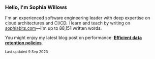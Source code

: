 ### Hello, I'm Sophia Willows

I'm an experienced software engineering leader with deep expertise on cloud architectures and CI/CD. I learn and teach by writing on [sophiabits.com](https://sophiabits.com/blog)—I'm up to 88,151 written words.

You might enjoy my latest blog post on performance: **[Efficient data retention policies](https://sophiabits.com/blog/efficient-data-retention-policies)**.

<sub>Last updated 9 Sep 2023</sub>
